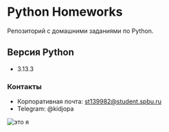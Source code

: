 # Python Homeworks

Репозиторий с домашними заданиями по Python.

## Версия Python
- 3.13.3

### Контакты
- Корпоративная почта: st139982@student.spbu.ru
- Telegram: @kidjopa

![это я](https://i.pinimg.com/originals/e9/36/67/e93667a710fe271f0f0ed742c110d71c.jpg)